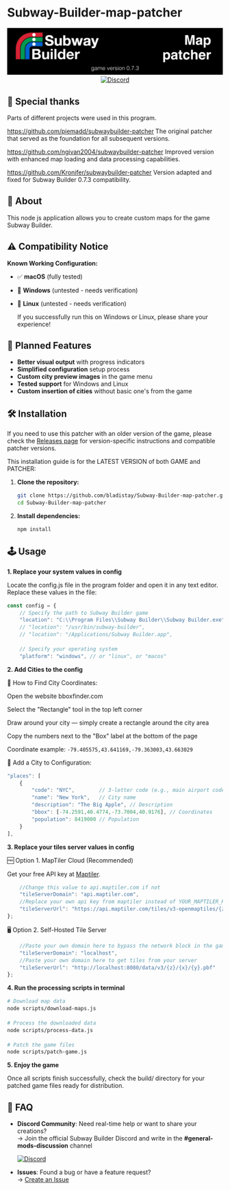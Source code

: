 # Subway-Builder-map-patcher
<div align="center">
  <img src="img/logo.png" alt="" width="800"/>
</div>
<div align="center">
  <a href="[https://discord.gg/HNSdgEgzvg](https://discord.gg/HNSdgEgzvg)" target="_blank">
    <img alt="Discord" src="https://img.shields.io/badge/Discord-Subway Builder-7289da?logo=discord&logoColor=white&color=7289da" />
  </a>
</div>

## 🙏 Special thanks
Parts of different projects were used in this program.

https://github.com/piemadd/subwaybuilder-patcher
The original patcher that served as the foundation for all subsequent versions.

https://github.com/ngivan2004/subwaybuilder-patcher
Improved version with enhanced map loading and data processing capabilities.

https://github.com/Kronifer/subwaybuilder-patcher
Version adapted and fixed for Subway Builder 0.7.3 compatibility.

## 🔎 About
This node js application allows you to create custom maps for the game Subway Builder.

## ⚠️ Compatibility Notice

**Known Working Configuration:**
- ✅ **macOS** (fully tested)
- 🔄 **Windows** (untested - needs verification)
- 🔄 **Linux** (untested - needs verification)

  If you successfully run this on Windows or Linux, please share your experience!

## 🚀 Planned Features

- **Better visual output** with progress indicators
- **Simplified configuration** setup process  
- **Custom city preview images** in the game menu
- **Tested support** for Windows and Linux
- **Custom insertion of cities** without basic one's from the game

## 🛠️ Installation
If you need to use this patcher with an older version of the game, please check the [Releases page](https://github.com/bladistay/Subway-Builder-map-patcher/releases) for version-specific instructions and compatible patcher versions.

This installation guide is for the LATEST VERSION of both GAME and PATCHER:
1.  **Clone the repository:**
    ```bash
    git clone https://github.com/bladistay/Subway-Builder-map-patcher.git
    cd Subway-Builder-map-patcher
    ```
2.  **Install dependencies:**
    ```bash
    npm install
    ```

## 🕹️ Usage
**1. Replace your system values in config**

Locate the config.js file in the program folder and open it in any text editor.
Replace these values in the file:
```js
const config = {
    // Specify the path to Subway Builder game
    "location": "C:\\Program Files\\Subway Builder\\Subway Builder.exe", // for Windows
    // "location": "/usr/bin/subway-builder",                          // for Linux
    // "location": "/Applications/Subway Builder.app",                 // for macOS
    
    // Specify your operating system
    "platform": "windows", // or "linux", or "macos"
```

**2. Add Cities to the config**

🎯 How to Find City Coordinates:

Open the website bboxfinder.com

Select the "Rectangle" tool in the top left corner

Draw around your city — simply create a rectangle around the city area

Copy the numbers next to the "Box" label at the bottom of the page

Coordinate example: ```-79.405575,43.641169,-79.363003,43.663029```

📝 Add a City to Configuration:
```js
"places": [
    {
        "code": "NYC",        // 3-letter code (e.g., main airport code)
        "name": "New York",   // City name
        "description": "The Big Apple", // Description
        "bbox": [-74.2591,40.4774,-73.7004,40.9176], // Coordinates
        "population": 8419000 // Population
    }
],
```
**3. Replace your tiles server values in config**

🆓 Option 1. MapTiler Cloud (Recommended)

Get your free API key at [Maptiler](https://cloud.maptiler.com/account/keys/).
```js
    //Change this value to api.maptiler.com if not
    "tileServerDomain": "api.maptiler.com",
    //Replace your own api key from maptiler instead of YOUR_MAPTILER_KEY
    "tileServerUrl": "https://api.maptiler.com/tiles/v3-openmaptiles/{z}/{x}/{y}.pbf?key=YOUR_MAPTILER_KEY"
};
```

🖥️ Option 2. Self-Hosted Tile Server
```js
    //Paste your own domain here to bypass the network block in the game (like this: stepan-skuratov.ru)
    "tileServerDomain": "localhost",
    //Paste your own domain here to get tiles from your server
    "tileServerUrl": "http://localhost:8080/data/v3/{z}/{x}/{y}.pbf"
};
```

**4. Run the processing scripts in terminal**
```bash
# Download map data
node scripts/download-maps.js

# Process the downloaded data
node scripts/process-data.js

# Patch the game files
node scripts/patch-game.js
```

**5. Enjoy the game**

Once all scripts finish successfully, check the build/ directory for your patched game files ready for distribution.

## 🤔 FAQ

- **Discord Community**: Need real-time help or want to share your creations?  
  → Join the official Subway Builder Discord and write in the **#general-mods-discussion** channel
  
  <a href="https://discord.gg/HNSdgEgzvg" target="_blank">
    <img alt="Discord" src="https://img.shields.io/badge/Discord-Subway_Builder-7289da?logo=discord&logoColor=white&color=7289da" />
  </a>

- **Issues**: Found a bug or have a feature request?  
  → [Create an Issue](https://github.com/bladistay/Subway-Builder-map-patcher/issues)
